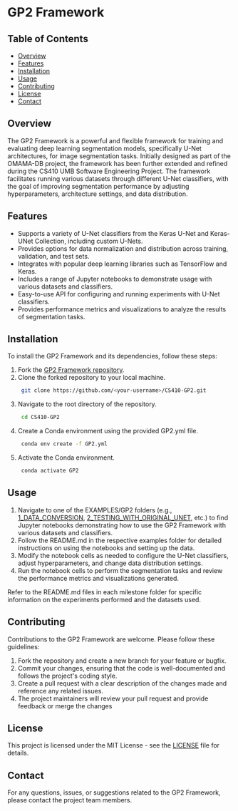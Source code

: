 # GP2 Framework

## Table of Contents
* [Overview](#overview)
* [Features](#features)
* [Installation](#installation)
* [Usage](#usage)
* [Contributing](#contributing)
* [License](#license)
* [Contact](#contact)

## Overview

The GP2 Framework is a powerful and flexible framework for training and evaluating deep 
learning segmentation models, specifically U-Net architectures, for image segmentation tasks. 
Initially designed as part of the OMAMA-DB project, the framework has been further extended 
and refined during the CS410 UMB Software Engineering Project. The framework facilitates 
running various datasets through different U-Net classifiers, with the goal of improving 
segmentation performance by adjusting hyperparameters, architecture settings, and data distribution.

## Features

* Supports a variety of U-Net classifiers from the Keras U-Net and Keras-UNet Collection, including custom U-Nets.
* Provides options for data normalization and distribution across training, validation, and test sets.
* Integrates with popular deep learning libraries such as TensorFlow and Keras.
* Includes a range of Jupyter notebooks to demonstrate usage with various datasets and classifiers.
* Easy-to-use API for configuring and running experiments with U-Net classifiers.
* Provides performance metrics and visualizations to analyze the results of segmentation tasks.


## Installation

To install the GP2 Framework and its dependencies, follow these steps:

1. Fork the [GP2 Framework repository](https://github.com/RyanZurrin/CS410-GP2).
2. Clone the forked repository to your local machine.
   ```bash
    git clone https://github.com/<your-username>/CS410-GP2.git
   ```
3. Navigate to the root directory of the repository.
   ```bash
    cd CS410-GP2
   ```
4. Create a Conda environment using the provided GP2.yml file.
   ```bash
    conda env create -f GP2.yml
   ```
5. Activate the Conda environment.
   ```bash
    conda activate GP2
   ```
   
## Usage

1. Navigate to one of the EXAMPLES/GP2 folders (e.g., [1_DATA_CONVERSION](EXAMPLES/GP2/1_DATA_CONVERSION), [2_TESTING_WITH_ORIGINAL_UNET](EXAMPLES/GP2/2_TESTING_WITH_ORIGINAL_UNET), etc.) 
to find Jupyter notebooks demonstrating how to use the GP2 Framework with various datasets and classifiers.
2. Follow the README.md in the respective examples folder for detailed instructions on using the notebooks and setting up the data.
3. Modify the notebook cells as needed to configure the U-Net classifiers, adjust hyperparameters, and change data distribution settings.
4. Run the notebook cells to perform the segmentation tasks and review the performance metrics and visualizations generated.

Refer to the README.md files in each milestone folder for specific information on the experiments performed and the datasets used.

## Contributing

Contributions to the GP2 Framework are welcome. Please follow these guidelines:

1. Fork the repository and create a new branch for your feature or bugfix.
2. Commit your changes, ensuring that the code is well-documented and follows the project's coding style.
3. Create a pull request with a clear description of the changes made and reference any related issues.
4. The project maintainers will review your pull request and provide feedback or merge the changes

## License
This project is licensed under the MIT License - see the [LICENSE](LICENSE) file for details.

## Contact

For any questions, issues, or suggestions related to the GP2 Framework, please contact the project team members.
